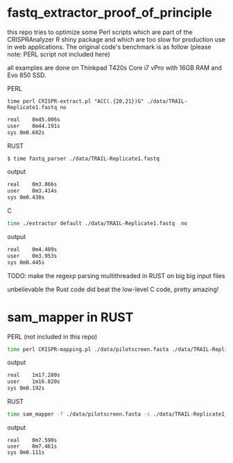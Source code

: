 # fastq_extractor_proof_of_principle
this repo tries to optimize some Perl scripts which are part of the CRISPRAnalyzer R shiny package and which are too slow for production use in web applications. The original code's benchmark is as follow (please note: PERL script not included here)

all examples are done on Thinkpad T420s Core i7 vPro with 16GB RAM and Evo 850 SSD.

PERL
```
time perl CRISPR-extract.pl "ACC(.{20,21})G" ./data/TRAIL-Replicate1.fastq no
```

```bash
real	0m45.006s
user	0m44.191s
sys	0m0.682s
``` 

RUST
```bash
$ time fastq_parser ./data/TRAIL-Replicate1.fastq 
```

output
```bash
real	0m3.866s
user	0m3.414s
sys	0m0.438s
```

C
```bash
time ./extractor default ./data/TRAIL-Replicate1.fastq  no
```

output
```bash
real	0m4.409s
user	0m3.953s
sys	0m0.445s
```

TODO:  make the regexp parsing multithreaded in RUST on big big input files

unbelievable the Rust code did beat the low-level C code, pretty amazing!

# sam_mapper in RUST


PERL (not included in this repo)
```bash
time perl CRISPR-mapping.pl ./data/pilotscreen.fasta ./data/TRAIL-Replicate1_extracted.sam "M{20,21}$" "_"
```

output

```bash
real	1m17.280s
user	1m16.820s
sys	0m0.192s
```

RUST

```bash
time sam_mapper -f ./data/pilotscreen.fasta -s ./data/TRAIL-Replicate1_extracted.sam
```

output
```
real	0m7.590s
user	0m7.461s
sys	0m0.111s
```

